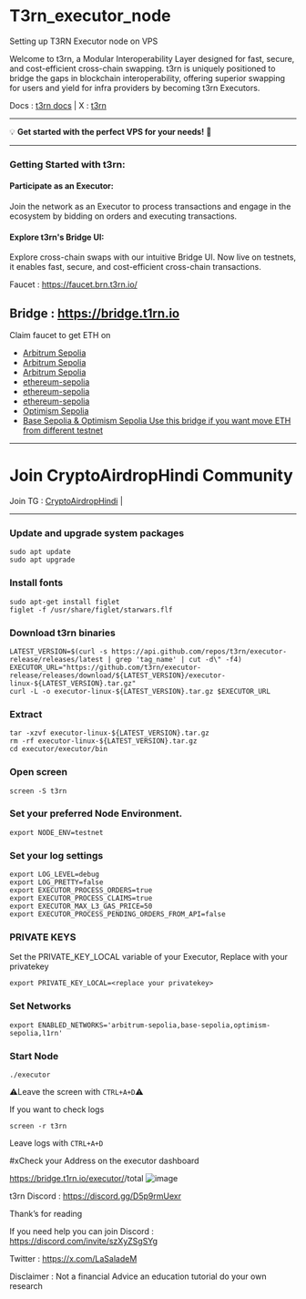 # T3rn_executor_node
Setting up T3RN Executor node on VPS

Welcome to t3rn, a Modular Interoperability Layer designed for fast, secure, and cost-efficient cross-chain swapping. t3rn is uniquely positioned to bridge the gaps in blockchain interoperability, offering superior swapping for users and yield for infra providers by becoming t3rn Executors.

Docs : [t3rn docs](https://docs.t3rn.io/intro) | X : [t3rn](https://x.com/t3rn_io)

---

💡 **Get started with the perfect VPS for your needs!** 🚀


----------------------------------------------------------------------------------------------------------------------------------------
### Getting Started with t3rn:
#### Participate as an Executor:
Join the network as an Executor to process transactions and engage in the ecosystem by bidding on orders and executing transactions.

#### Explore t3rn's Bridge UI:
Explore cross-chain swaps with our intuitive Bridge UI. Now live on testnets, it enables fast, secure, and cost-efficient cross-chain transactions.

Faucet : https://faucet.brn.t3rn.io/

Bridge : https://bridge.t1rn.io 
----------------------------------------------------------------------------------------------------------------------------------------
Claim faucet to get ETH on

- [Arbitrum Sepolia](https://faucet.quicknode.com/arbitrum/sepolia)
- [Arbitrum Sepolia](https://faucets.chain.link/arbitrum-sepolia)
- [Arbitrum Sepolia](https://bwarelabs.com/faucets/arbitrum-sepolia)
- [ethereum-sepolia](https://www.alchemy.com/faucets/ethereum-sepolia)
- [ethereum-sepolia](https://docs.metamask.io/developer-tools/faucet/)
- [ethereum-sepolia](https://cloud.google.com/application/web3/faucet/ethereum/sepolia)
- [Optimism Sepolia](https://faucet.quicknode.com/optimism/sepolia)
- [Base Sepolia & Optimism Sepolia Use this bridge if you want move ETH from different testnet](https://testnets.superbridge.app/base-sepolia)

----------------------------------------------------------------------------------------------------------------------------------------

# Join CryptoAirdropHindi Community

Join TG : [CryptoAirdropHindi](https://t.me/Crypto_airdropHM) | 

----------------------------------------------------------------------------------------------------------------------------------------

### Update and upgrade system packages
```
sudo apt update
sudo apt upgrade
```
### Install fonts
```
sudo apt-get install figlet
figlet -f /usr/share/figlet/starwars.flf

```
### Download t3rn binaries
```
LATEST_VERSION=$(curl -s https://api.github.com/repos/t3rn/executor-release/releases/latest | grep 'tag_name' | cut -d\" -f4)
EXECUTOR_URL="https://github.com/t3rn/executor-release/releases/download/${LATEST_VERSION}/executor-linux-${LATEST_VERSION}.tar.gz"
curl -L -o executor-linux-${LATEST_VERSION}.tar.gz $EXECUTOR_URL

```
### Extract 
```
tar -xzvf executor-linux-${LATEST_VERSION}.tar.gz
rm -rf executor-linux-${LATEST_VERSION}.tar.gz
cd executor/executor/bin

```

### Open screen 
```
screen -S t3rn
```
### Set your preferred Node Environment.
```
export NODE_ENV=testnet
```
### Set your log settings
```
export LOG_LEVEL=debug
export LOG_PRETTY=false
export EXECUTOR_PROCESS_ORDERS=true
export EXECUTOR_PROCESS_CLAIMS=true
export EXECUTOR_MAX_L3_GAS_PRICE=50
export EXECUTOR_PROCESS_PENDING_ORDERS_FROM_API=false
```
### PRIVATE KEYS
Set the PRIVATE_KEY_LOCAL variable of your Executor, Replace with your privatekey
```
export PRIVATE_KEY_LOCAL=<replace your privatekey>
```
### Set Networks
```
export ENABLED_NETWORKS='arbitrum-sepolia,base-sepolia,optimism-sepolia,l1rn'
```
### Start Node
```
./executor
```
⚠️Leave the screen with `CTRL+A+D`⚠️

If you want to check logs
```
screen -r t3rn
```
Leave logs with `CTRL+A+D`

#xCheck your Address on the executor dashboard

https://bridge.t1rn.io/executor/<YOUR WALLET ADDRESS>/total
![image](https://github.com/user-attachments/assets/59825d29-f400-40c0-83da-27bce824d2dd)

t3rn Discord : https://discord.gg/D5p9rmUexr

Thank’s for reading

If you need help you can join Discord : https://discord.com/invite/szXyZSgSYg

Twitter : https://x.com/LaSaladeM

Disclaimer : Not a financial Advice an education tutorial do your own research


